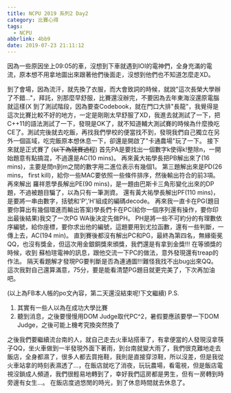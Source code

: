 ```yaml
---
title: NCPU 2019 系列2 Day2
category: 比賽心得
tags:
  - NCPU
abbrlink: 4bb9
date: 2019-07-23 21:11:12
---
```

因為一些原因坐上09:05的車，沒想到下車就遇到IOI的電神們，全身充滿的電流，原本想不用拿地圖出來跟著他們後面走，沒想到他們也不知道怎麼走XD。
<!-- more -->
到了會場，因為流汗，就先換了衣服，而大會致詞的時候，就說"這次長榮大學辦了不錯..."，拜託，別那麼早舒服，比賽還沒辦完，不要因為去年東海沒還原電腦就這樣(X
到了測試階段，因為要查Codebook，就在門口大排"長龍"，我覺得是這次比賽比較不好的地方，一定是剛剛太早舒服了XD，我進去就測試了一下，把C++11的語法測試了一下，發現是OK了，就不知道輔大測試賽的時候為什麼換吃CE了。測試完後就去吃飯，再找我們學校的便當找不到，發現我們自己獨立在另外一個區域，吃完飯原本想休息一下，卻還是開啟了"卡通農場"玩了一下。
接下來就是正式賽了
(~~~~~~~~~~以下為競賽過程~~~~~~~~~~)
首先PA是要找出一個數字k使得k!整除n，一開始題意有點搞混，不過還是AC(10 mins)。
再來黃大祐學長把PB解出來了(16 mins)，主要是問n到m之間的數字用二進位表示有幾個1。
第三題解出來是PD(26 mins， first kill)，給你一些MAC要依照一些條件排序，然後輸出符合的前3項。
再來解出 羅祥恩學長解出PE(90 mins)，是一題由巴斯卡三角形變化出來的DP題，不過被題目騙了，以為只有一筆測資。
還有黃大祐學長解出PF(110 mins)，是要將一串由數字，括號和'P','H'組成的編碼decode。
再來我一直卡在PG(題目要你算出有幾個環進而輸出答案)學長們卡在PC(給你一個序列還有操作，要你印出最後結果)我交了一次PG WA後決定先做PH。
PH是將一些不可約分的有理數依序編號，給你座標，要你求出他的編號，這題要用到尤拉函數，還有一些判斷，一傳上去，AC(194 min)。
直到賽後都沒有解出PC和PG，最終為第四名，無緣衛冕QQ，也沒有獎金，但這次用金銀銅獎來頒獎，我們還是有拿到金獎!!!
在等頒獎的時候，收到 蘇柏瑄電神的訊息，跟他交流一下PC的做法，意外發現還有treap的作法。
隔天看題解才發現PG要判斷是否為連通圖!!!難怪我找不出bug出來QQ。
這次我對自己還算滿意，75分，要是能看清楚PG題目就更完美了，下次再加油吧。

(以上為FB本人帳的po文內容，第二天還沒結束呢!下文繼續)
P.S. 
1. 其實有一些人以為在成功大學比賽
2. 聽到消息，之後要慢慢用DOM Judge取代PC^2，暑假要應該要學一下DOM Judge，之後可能上機考究換突然換了

之後我們要繼續流台南的人，就自己走去火車站搭車了，有拿便當的人發現沒拿筷子QQ，坐火車做到一半發現外面下著雨，到台南就變大雨了，我們很克難地走去飯店，全身都濕了，很多人都去買拖鞋，我則是直接穿涼鞋，所以沒差，但是我從火車站拿的時刻表濕透了...，在飯店就吃了消夜，玩玩農場，看電視，但是飯店電視沒鎖成人頻道，我們很輕易地轉到了，幸好我們這房都是男生，但有一房轉到時旁邊有女生...。
在飯店度過悠閒的時光，到了休息時間就去休息了。